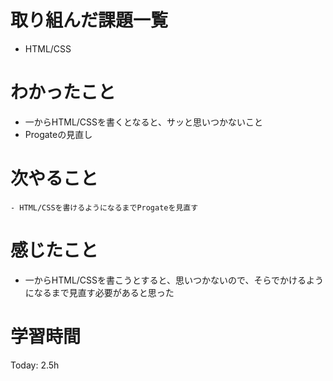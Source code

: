 # 取り組んだ課題一覧
 - HTML/CSS
# わかったこと
- 一からHTML/CSSを書くとなると、サッと思いつかないこと
- Progateの見直し
# 次やること
    - HTML/CSSを書けるようになるまでProgateを見直す
# 感じたこと
- 一からHTML/CSSを書こうとすると、思いつかないので、そらでかけるようになるまで見直す必要があると思った
# 学習時間
Today: 2.5h